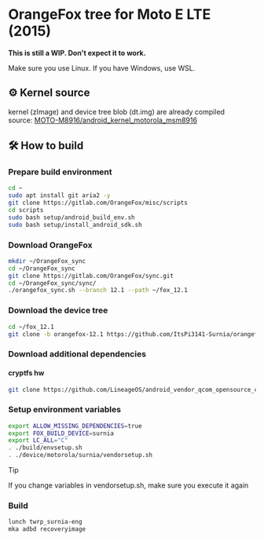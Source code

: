 # OrangeFox tree for Moto E LTE (2015)
**This is still a WIP. Don't expect it to work.**

Make sure you use Linux. If you have Windows, use WSL. 

## ⚙️ Kernel source
kernel (zImage) and device tree blob (dt.img) are already compiled  
source: [MOTO-M8916/android_kernel_motorola_msm8916](https://github.com/MOTO-M8916/android_kernel_motorola_msm8916)

## 🛠️ How to build

### Prepare build environment

```bash
cd ~
sudo apt install git aria2 -y
git clone https://gitlab.com/OrangeFox/misc/scripts
cd scripts
sudo bash setup/android_build_env.sh
sudo bash setup/install_android_sdk.sh
```

### Download OrangeFox

```bash
mkdir ~/OrangeFox_sync
cd ~/OrangeFox_sync
git clone https://gitlab.com/OrangeFox/sync.git
cd ~/OrangeFox_sync/sync/
./orangefox_sync.sh --branch 12.1 --path ~/fox_12.1
```

### Download the device tree

```bash
cd ~/fox_12.1
git clone -b orangefox-12.1 https://github.com/ItsPi3141-Surnia/orangefox_device_motorola_surnia.git device/motorola/surnia/
```

### Download additional dependencies

#### cryptfs hw

```bash
git clone https://github.com/LineageOS/android_vendor_qcom_opensource_cryptfs_hw ./vendor/qcom/opensource/commonsys/cryptfs_hw
```

### Setup environment variables

```bash
export ALLOW_MISSING_DEPENDENCIES=true
export FOX_BUILD_DEVICE=surnia
export LC_ALL="C"
. ./build/envsetup.sh
. ./device/motorola/surnia/vendorsetup.sh
```

> [!TIP]
> If you change variables in vendorsetup.sh, make sure you execute it again

### Build

```bash
lunch twrp_surnia-eng
mka adbd recoveryimage
```